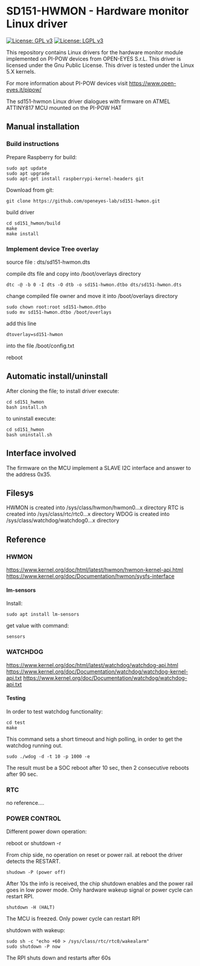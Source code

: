 # SD151-HWMON - Hardware monitor Linux driver

[![License: GPL v3](https://img.shields.io/badge/License-GPL%20v3-blue.svg)](http://www.gnu.org/licenses/gpl-3.0)
[![License: LGPL v3](https://img.shields.io/badge/License-LGPL%20v3-blue.svg)](http://www.gnu.org/licenses/lgpl-3.0)

This repository contains Linux drivers for the hardware monitor module implemented
on PI-POW devices from OPEN-EYES S.r.L.
This driver is licensed under the Gnu Public License.
This driver is tested under the Linux 5.X kernels.

For more information about PI-POW devices visit https://www.open-eyes.it/pipow/

The sd151-hwmon Linux driver dialogues with firmware on ATMEL ATTINY817 MCU mounted
on the PI-POW HAT

## Manual installation

### Build instructions

Prepare Raspberry for build:
```
sudo apt update
sudo apt upgrade
sudo apt-get install raspberrypi-kernel-headers git
```
Download from git:
```
git clone https://github.com/openeyes-lab/sd151-hwmon.git
```
build driver
```
cd sd151_hwmon/build
make
make install
```

### Implement device Tree overlay

source file : dts/sd151-hwmon.dts

compile dts file and copy into /boot/overlays directory
```
dtc -@ -b 0 -I dts -O dtb -o sd151-hwmon.dtbo dts/sd151-hwmon.dts
```
change compiled file owner and move it into /boot/overlays directory
```
sudo chown root:root sd151-hwmon.dtbo
sudo mv sd151-hwmon.dtbo /boot/overlays
```
add this line
```
dtoverlay=sd151-hwmon
```
into the file /boot/config.txt

reboot

## Automatic install/uninstall

After cloning the file;
to install driver execute:
```
cd sd151_hwmon
bash install.sh
```
to uninstall execute:
```
cd sd151_hwmon
bash uninstall.sh
```

## Interface involved

The firmware on the MCU implement a SLAVE I2C interface and answer to the
address 0x35.

## Filesys

HWMON is created into /sys/class/hwmon/hwmon0...x directory
RTC is created into /sys/class/rtc/rtc0...x directory
WDOG is created into /sys/class/watchdog/watchdog0...x directory

## Reference

### HWMON
https://www.kernel.org/doc/html/latest/hwmon/hwmon-kernel-api.html
https://www.kernel.org/doc/Documentation/hwmon/sysfs-interface

#### lm-sensors

Install:
```
sudo apt install lm-sensors
```

get value with command:
```
sensors
```

### WATCHDOG

https://www.kernel.org/doc/html/latest/watchdog/watchdog-api.html
https://www.kernel.org/doc/Documentation/watchdog/watchdog-kernel-api.txt
https://www.kernel.org/doc/Documentation/watchdog/watchdog-api.txt

#### Testing
In order to test watchdog functionality:
```
cd test
make
```
This command sets a short timeout and high polling, in order to get the watchdog
running out.
```
sudo ./wdog -d -t 10 -p 1000 -e
```
The result must be a SOC reboot after 10 sec, then 2 consecutive reboots after
90 sec.

### RTC

no reference....

### POWER CONTROL

Different power down operation:

reboot or shutdown -r

From chip side, no operation on reset or power rail. at reboot the driver
detects the RESTART.
```
shudown -P (power off)
```
After 10s the info is received, the chip shutdown enables and the power rail goes
in low power mode.
Only hardware wakeup signal or power cycle can restart RPI.
```
shutdown -H (HALT)
```
The MCU is freezed.
Only power cycle can restart RPI

shutdown with wakeup:
```
sudo sh -c "echo +60 > /sys/class/rtc/rtc0/wakealarm"
sudo shutdown -P now
```
The RPI shuts down and restarts after 60s
